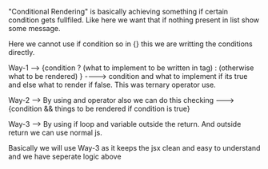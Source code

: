 "Conditional Rendering" is basically achieving something if certain condition gets fullfiled.
Like here we want that if nothing present in list show some message.

Here we cannot use if condition so in {} this we are writting the conditions directly.

Way-1 --> {condition ? (what to implement to be written in tag) : (otherwise what to be rendered) } ----> condition and what to implement if its true and else what to render if false. This was ternary operator use.

Way-2 --> By using and operator also we can do this checking ---> {condition && things to be rendered if condition is true}

Way-3 --> By using if loop and variable outside the return. And outside return we can use normal js.

Basically we will use Way-3 as it keeps the jsx clean and easy to understand and we have seperate logic above


